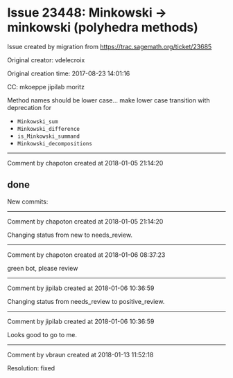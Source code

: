 # Issue 23448: Minkowski -> minkowski (polyhedra methods)

Issue created by migration from https://trac.sagemath.org/ticket/23685

Original creator: vdelecroix

Original creation time: 2017-08-23 14:01:16

CC:  mkoeppe jipilab moritz

Method names should be lower case... make lower case transition with deprecation for
- `Minkowski_sum`
- `Minkowski_difference`
- `is_Minkowski_summand`
- `Minkowski_decompositions`


---

Comment by chapoton created at 2018-01-05 21:14:20

done
----
New commits:


---

Comment by chapoton created at 2018-01-05 21:14:20

Changing status from new to needs_review.


---

Comment by chapoton created at 2018-01-06 08:37:23

green bot, please review


---

Comment by jipilab created at 2018-01-06 10:36:59

Changing status from needs_review to positive_review.


---

Comment by jipilab created at 2018-01-06 10:36:59

Looks good to go to me.


---

Comment by vbraun created at 2018-01-13 11:52:18

Resolution: fixed
